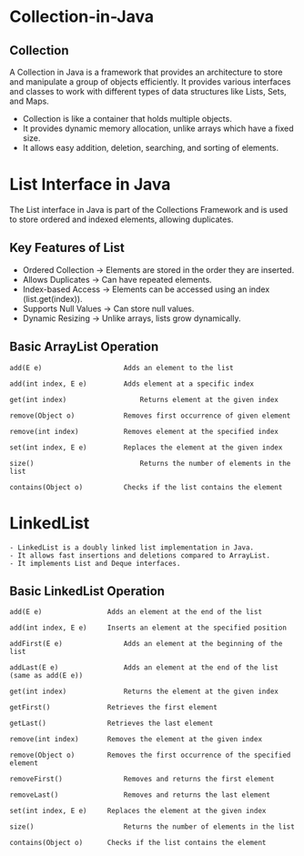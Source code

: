 # Collection-in-Java

## Collection

A Collection in Java is a framework that provides an architecture to store and manipulate a group of objects efficiently. It provides various interfaces and classes to work with different types of data structures like Lists, Sets, and Maps.

- Collection is like a container that holds multiple objects.
- It provides dynamic memory allocation, unlike arrays which have a fixed size.
- It allows easy addition, deletion, searching, and sorting of elements.

# List Interface in Java

The List interface in Java is part of the Collections Framework and is used to store ordered and indexed elements, allowing duplicates.

## Key Features of List

- Ordered Collection → Elements are stored in the order they are inserted.
- Allows Duplicates → Can have repeated elements.
- Index-based Access → Elements can be accessed using an index (list.get(index)).
- Supports Null Values → Can store null values.
- Dynamic Resizing → Unlike arrays, lists grow dynamically.

## Basic ArrayList Operation

    add(E e)	                Adds an element to the list

    add(int index, E e)	        Adds element at a specific index

    get(int index)	                Returns element at the given index

    remove(Object o)	        Removes first occurrence of given element

    remove(int index)	        Removes element at the specified index

    set(int index, E e)	        Replaces the element at the given index

    size()	                        Returns the number of elements in the list

    contains(Object o)	        Checks if the list contains the element

# LinkedList

    - LinkedList is a doubly linked list implementation in Java.
    - It allows fast insertions and deletions compared to ArrayList.
    - It implements List and Deque interfaces.

## Basic LinkedList Operation

    add(E e)	            Adds an element at the end of the list
    
    add(int index, E e)	    Inserts an element at the specified position
    
    addFirst(E e)	            Adds an element at the beginning of the list
    
    addLast(E e)	            Adds an element at the end of the list (same as add(E e))
    
    get(int index)	            Returns the element at the given index
    
    getFirst()	            Retrieves the first element
    
    getLast()	            Retrieves the last element
    
    remove(int index)	    Removes the element at the given index
    
    remove(Object o)	    Removes the first occurrence of the specified element
    
    removeFirst()	            Removes and returns the first element
    
    removeLast()	            Removes and returns the last element

    set(int index, E e)	    Replaces the element at the given index

    size()	                    Returns the number of elements in the list

    contains(Object o)	    Checks if the list contains the element
